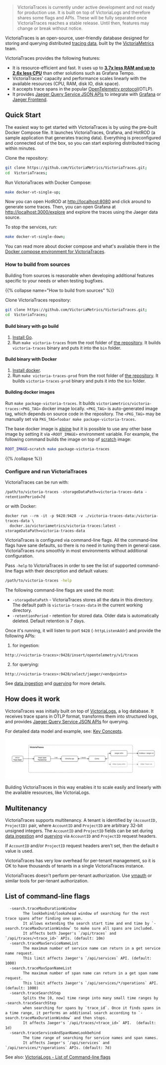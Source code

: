 > VictoriaTraces is currently under active development and not ready for production use. It is built on top of VictoriaLogs and therefore shares some flags and APIs. These will be fully separated once VictoriaTraces reaches a stable release. Until then, features may change or break without notice.

VictoriaTraces is an open-source, user-friendly database designed for storing and querying distributed [tracing data](https://en.wikipedia.org/wiki/Tracing_(software)), 
built by the [VictoriaMetrics](https://github.com/VictoriaMetrics/VictoriaMetrics) team.

VictoriaTraces provides the following features:
- It is resource-efficient and fast. It uses up to [**3.7x less RAM and up to 2.6x less CPU**](https://victoriametrics.com/blog/dev-note-distributed-tracing-with-victorialogs/) than other solutions such as Grafana Tempo.
- VictoriaTraces' capacity and performance scales linearly with the available resources (CPU, RAM, disk IO, disk space).
- It accepts trace spans in the popular [OpenTelemetry protocol](https://opentelemetry.io/docs/specs/otel/protocol/)(OTLP).
- It provides [Jaeger Query Service JSON APIs](https://www.jaegertracing.io/docs/2.6/apis/#internal-http-json) 
  to integrate with [Grafana](https://grafana.com/docs/grafana/latest/datasources/jaeger/) or [Jaeger Frontend](https://www.jaegertracing.io/docs/2.6/frontend-ui/).

## Quick Start

The easiest way to get started with VictoriaTraces is by using the pre-built Docker Compose file.
It launches VictoriaTraces, Grafana, and HotROD (a sample application that generates tracing data).
Everything is preconfigured and connected out of the box, so you can start exploring distributed tracing within minutes.

Clone the repository:
```bash 
git clone https://github.com/VictoriaMetrics/VictoriaTraces.git;
cd  VictoriaTraces;
```

Run VictoriaTraces with Docker Compose:
```bash
make docker-vt-single-up;
```

Now you can open HotROD at [http://localhost:8080](http://localhost:8080) and click around to generate some traces.
Then, you can open Grafana at [http://localhost:3000/explore](http://localhost:3000/explore) and explore the traces using the Jaeger data source.

To stop the services, run:
```bash
make docker-vt-single-down;
```

You can read more about docker compose and what's available there in the [Docker compose environment for VictoriaTraces](https://github.com/VictoriaMetrics/VictoriaMetrics/blob/deployment/victoriatraces/deployment/docker/README.md#victoriatraces-server).

### How to build from sources

Building from sources is reasonable when developing additional features specific to your needs or when testing bugfixes.

{{% collapse name="How to build from sources" %}}

Clone VictoriaTraces repository: 
```bash 
git clone https://github.com/VictoriaMetrics/VictoriaTraces.git;
cd  VictoriaTraces;
```

#### Build binary with go build

1. [Install Go](https://golang.org/doc/install).
1. Run `make victoria-traces` from the root folder of [the repository](https://github.com/VictoriaMetrics/VictoriaTraces).
   It builds `victoria-traces` binary and puts it into the `bin` folder.

#### Build binary with Docker

1. [Install docker](https://docs.docker.com/install/).
1. Run `make victoria-traces-prod` from the root folder of [the repository](https://github.com/VictoriaMetrics/VictoriaTraces).
   It builds `victoria-traces-prod` binary and puts it into the `bin` folder.

#### Building docker images

Run `make package-victoria-traces`. It builds `victoriametrics/victoria-traces:<PKG_TAG>` docker image locally.
`<PKG_TAG>` is auto-generated image tag, which depends on source code in the repository.
The `<PKG_TAG>` may be manually set via `PKG_TAG=foobar make package-victoria-traces`.

The base docker image is [alpine](https://hub.docker.com/_/alpine) but it is possible to use any other base image
by setting it via `<ROOT_IMAGE>` environment variable.
For example, the following command builds the image on top of [scratch](https://hub.docker.com/_/scratch) image:

```sh
ROOT_IMAGE=scratch make package-victoria-traces
```

{{% /collapse %}}

### Configure and run VictoriaTraces

VictoriaTraces can be run with:
```shell
/path/to/victoria-traces -storageDataPath=victoria-traces-data -retentionPeriod=7d
```

or with Docker:
```shell
docker run --rm -it -p 9428:9428 -v ./victoria-traces-data:/victoria-traces-data \
  docker.io/victoriametrics/victoria-traces:latest -storageDataPath=victoria-traces-data
```

VictoriaTraces is configured via command-line flags. 
All the command-line flags have sane defaults, so there is no need in tuning them in general case. 
VictoriaTraces runs smoothly in most environments without additional configuration.

Pass `-help` to VictoriaTraces in order to see the list of supported command-line flags with their description and default values:

```bash
/path/to/victoria-traces -help
```

The following command-line flags are used the most:

* `-storageDataPath` - VictoriaTraces stores all the data in this directory. The default path is `victoria-traces-data` in the current working directory.
* `-retentionPeriod` - retention for stored data. Older data is automatically deleted. Default retention is 7 days.

Once it's running, it will listen to port `9428` (`-httpListenAddr`) and provide the following APIs:
1. for ingestion:
```
http://<victoria-traces>:9428/insert/opentelemetry/v1/traces
```
2. for querying:
```
http://<victoria-traces>:9428/select/jaeger/<endpoints>
```

See [data ingestion](https://docs.victoriametrics.com/victoriatraces/data-ingestion/) and [querying](https://docs.victoriametrics.com/VictoriaTraces/querying/) for more details.

## How does it work

VictoriaTraces was initially built on top of [VictoriaLogs](https://docs.victoriametrics.com/victorialogs/), a log database.
It receives trace spans in OTLP format, transforms them into structured logs, and provides [Jaeger Query Service JSON APIs](https://www.jaegertracing.io/docs/2.6/apis/#internal-http-json) for querying.

For detailed data model and example, see: [Key Concepts](https://docs.victoriametrics.com/victoriatraces/keyConcepts).

![How does VictoriaTraces work](how-does-it-work.webp)

Building VictoriaTraces in this way enables it to scale easily and linearly with the available resources, like VictoriaLogs.

## Multitenancy

VictoriaTraces supports multitenancy. A tenant is identified by `(AccountID, ProjectID)` pair, where `AccountID` and `ProjectID` are arbitrary 32-bit unsigned integers.
The `AccountID` and `ProjectID` fields can be set during [data ingestion](https://docs.victoriametrics.com/victoriatraces/data-ingestion/)
and [querying](https://docs.victoriametrics.com/victoriatraces/querying/) via `AccountID` and `ProjectID` request headers.

If `AccountID` and/or `ProjectID` request headers aren't set, then the default `0` value is used.

VictoriaTraces has very low overhead for per-tenant management, so it is OK to have thousands of tenants in a single VictoriaTraces instance.

VictoriaTraces doesn't perform per-tenant authorization. Use [vmauth](https://docs.victoriametrics.com/victoriametrics/vmauth/) or similar tools for per-tenant authorization.

## List of command-line flags

```shell
  -search.traceMaxDurationWindow
    	The lookbehind/lookahead window of searching for the rest trace spans after finding one span.
        It allows extending the search start time and end time by `-search.traceMaxDurationWindow` to make sure all spans are included.
        It affects both Jaeger's `/api/traces` and `/api/traces/<trace_id>` APIs. (default: 10m)
  -search.traceMaxServiceNameList
        The maximum number of service name can return in a get service name request.
        This limit affects Jaeger's `/api/services` API. (default: 1000)
  -search.traceMaxSpanNameList
        The maximum number of span name can return in a get span name request.
        This limit affects Jaeger's `/api/services/*/operations` API. (default: 1000)
  -search.traceSearchStep
        Splits the [0, now] time range into many small time ranges by -search.traceSearchStep
        when searching for spans by `trace_id`. Once it finds spans in a time range, it performs an additional search according to `-search.traceMaxDurationWindow` and then stops.
        It affects Jaeger's `/api/traces/<trace_id>` API.  (default: 1d)
  -search.traceServiceAndSpanNameLookbehind
        The time range of searching for service names and span names. 
        It affects Jaeger's `/api/services` and `/api/services/*/operations` APIs. (default: 7d)
```

See also: [VictoriaLogs - List of Command-line flags](https://docs.victoriametrics.com/victorialogs/#list-of-command-line-flags)